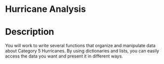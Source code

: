 # Hurricane Analysis

# Description

You will work to write several functions that organize and manipulate data about Category 5 Hurricanes. 
By using dictionaries and lists, you can easily access the data you want and present it in different ways.
